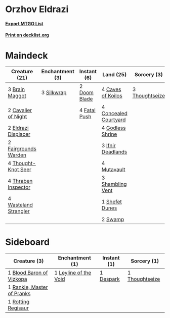 # Orzhov Eldrazi

#### [Export MTGO List](../collection/Orzhov%20Eldrazi/Orzhov%20Eldrazi.txt)
#### [Print on decklist.org](http://decklist.org/?deckmain=2%09Agonizing%20Remorse%0A3%09Brain%20Maggot%0A2%09Cavalier%20of%20Night%0A4%09Caves%20of%20Koilos%0A4%09Concealed%20Courtyard%0A2%09Doom%20Blade%0A2%09Eldrazi%20Displacer%0A2%09Fairgrounds%20Warden%0A4%09Fatal%20Push%0A4%09Godless%20Shrine%0A3%09Ifnir%20Deadlands%0A4%09Mutavault%0A3%09Shambling%20Vent%0A1%09Shefet%20Dunes%0A3%09Silkwrap%0A2%09Swamp%0A4%09Thought-Knot%20Seer%0A3%09Thoughtseize%0A4%09Thraben%20Inspector%0A4%09Wasteland%20Strangler&deckside=1%09Blood%20Baron%20of%20Vizkopa%0A1%09Despark%0A1%09Leyline%20of%20the%20Void%0A1%09Rankle,%20Master%20of%20Pranks%0A1%09Rotting%20Regisaur%0A1%09Thoughtseize)
# Maindeck

|                                         Creature (21)                                          |                                   Enchantment (3)                                   |                                      Instant (6)                                      |                                           Land (25)                                            |                                       Sorcery (3)                                       |    Unknown (2)    |
|------------------------------------------------------------------------------------------------|-------------------------------------------------------------------------------------|---------------------------------------------------------------------------------------|------------------------------------------------------------------------------------------------|-----------------------------------------------------------------------------------------|-------------------|
|3 [Brain Maggot](http://gatherer.wizards.com/Pages/Card/Details.aspx?multiverseid=380382)       |3 [Silkwrap](http://gatherer.wizards.com/Pages/Card/Details.aspx?multiverseid=394699)|2 [Doom Blade](http://gatherer.wizards.com/Pages/Card/Details.aspx?multiverseid=247322)|4 [Caves of Koilos](http://gatherer.wizards.com/Pages/Card/Details.aspx?multiverseid=129497)    |3 [Thoughtseize](http://gatherer.wizards.com/Pages/Card/Details.aspx?multiverseid=438676)|2 Agonizing Remorse|
|2 [Cavalier of Night](http://gatherer.wizards.com/Pages/Card/Details.aspx?multiverseid=466848)  |                                                                                     |4 [Fatal Push](http://gatherer.wizards.com/Pages/Card/Details.aspx?multiverseid=423724)|4 [Concealed Courtyard](http://gatherer.wizards.com/Pages/Card/Details.aspx?multiverseid=417818)|                                                                                         |                   |
|2 [Eldrazi Displacer](http://gatherer.wizards.com/Pages/Card/Details.aspx?multiverseid=407523)  |                                                                                     |                                                                                       |4 [Godless Shrine](http://gatherer.wizards.com/Pages/Card/Details.aspx?multiverseid=405099)     |                                                                                         |                   |
|2 [Fairgrounds Warden](http://gatherer.wizards.com/Pages/Card/Details.aspx?multiverseid=417586) |                                                                                     |                                                                                       |3 [Ifnir Deadlands](http://gatherer.wizards.com/Pages/Card/Details.aspx?multiverseid=430868)    |                                                                                         |                   |
|4 [Thought-Knot Seer](http://gatherer.wizards.com/Pages/Card/Details.aspx?multiverseid=407519)  |                                                                                     |                                                                                       |4 [Mutavault](http://gatherer.wizards.com/Pages/Card/Details.aspx?multiverseid=370733)          |                                                                                         |                   |
|4 [Thraben Inspector](http://gatherer.wizards.com/Pages/Card/Details.aspx?multiverseid=409784)  |                                                                                     |                                                                                       |3 [Shambling Vent](http://gatherer.wizards.com/Pages/Card/Details.aspx?multiverseid=402031)     |                                                                                         |                   |
|4 [Wasteland Strangler](http://gatherer.wizards.com/Pages/Card/Details.aspx?multiverseid=402096)|                                                                                     |                                                                                       |1 [Shefet Dunes](http://gatherer.wizards.com/Pages/Card/Details.aspx?multiverseid=430872)       |                                                                                         |                   |
|                                                                                                |                                                                                     |                                                                                       |2 [Swamp](http://gatherer.wizards.com/Pages/Card/Details.aspx?multiverseid=439858)              |                                                                                         |                   |


# Sideboard

|                                            Creature (3)                                             |                                        Enchantment (1)                                         |                                    Instant (1)                                     |                                       Sorcery (1)                                       |
|-----------------------------------------------------------------------------------------------------|------------------------------------------------------------------------------------------------|------------------------------------------------------------------------------------|-----------------------------------------------------------------------------------------|
|1 [Blood Baron of Vizkopa](http://gatherer.wizards.com/Pages/Card/Details.aspx?multiverseid=433096)  |1 [Leyline of the Void](http://gatherer.wizards.com/Pages/Card/Details.aspx?multiverseid=107682)|1 [Despark](http://gatherer.wizards.com/Pages/Card/Details.aspx?multiverseid=461117)|1 [Thoughtseize](http://gatherer.wizards.com/Pages/Card/Details.aspx?multiverseid=438676)|
|1 [Rankle, Master of Pranks](http://gatherer.wizards.com/Pages/Card/Details.aspx?multiverseid=473063)|                                                                                                |                                                                                    |                                                                                         |
|1 [Rotting Regisaur](http://gatherer.wizards.com/Pages/Card/Details.aspx?multiverseid=466865)        |                                                                                                |                                                                                    |                                                                                         |

